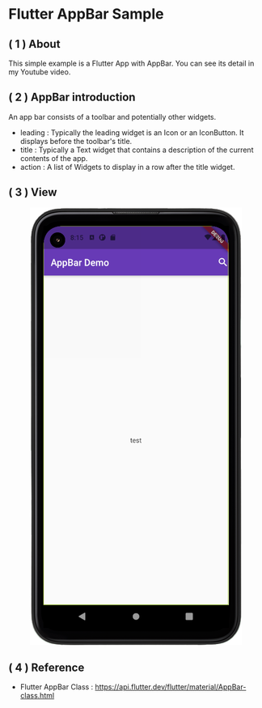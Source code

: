 # Flutter AppBar Sample

 ## **( 1 )  About**
 This simple example is a Flutter App with AppBar. You can see its detail in my Youtube video.
 
 ## **( 2 )  AppBar introduction**
 An app bar consists of a toolbar and potentially other widgets.
 * leading : Typically the leading widget is an Icon or an IconButton. It displays before the toolbar's title.
 * title : Typically a Text widget that contains a description of the current contents of the app.
 * action : A list of Widgets to display in a row after the title widget.

## ( 3 )  **View**

<div align=center>
<img  src=https://github.com/WuJammy/flutter_appbar/blob/master/image/appbar_ex.png/>
</div>
 
## ( 4 )  **Reference**
* Flutter AppBar Class :  https://api.flutter.dev/flutter/material/AppBar-class.html
